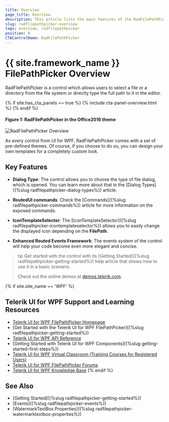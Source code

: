 ```yaml
---
title: Overview
page_title: Overview
description: This article lists the main features of the RadFilePathPicker control.
slug: radfilepathpicker-overview
tags: overview, radfilepathpicker
position: 0
CTAControlName: RadFilePathPicker
---
```


# {{ site.framework_name }} FilePathPicker Overview

RadFilePathPicker is a control which allows users to select a file or a directory from the file system or directly type the full path to it in the editor.

{% if site.has_cta_panels == true %}
{% include cta-panel-overview.html %}
{% endif %}

#### __Figure 1: RadFilePathPicker in the Office2016 theme__
![RadFilePathPicker Overview](images/FilePathPicker_Overview.png)

As every control from UI for WPF, RadFilePathPicker comes with a set of pre-defined themes. Of course, if you choose to do so, you can design your own templates for a completely custom look.

## Key Features

* __Dialog Type__:  The control allows you to choose the type of file dialog, which is opened. You can learn more about that in the [Dialog Types]({%slug radfilepathpicker-dialog-types%}) article.

* __RoutedUI commands__: Check the [Commands]({%slug radfilepathpicker-commands%}) article for more information on the exposed commands. 

* __IconTemplateSelector__: The [IconTemplateSelector]({%slug radfilepathpicker-icontemplateselector%}) allows you to easily change the displayed icon depending on the __FilePath__.

* __Enhanced Routed Events Framework__: The events system of the control will help your code become even more elegant and concise.


>tip Get started with the control with its [Getting Started]({%slug radfilepathpicker-getting-started%}) help article that shows how to use it in a basic scenario.

>Check out the online demos at [demos.telerik.com](https://demos.telerik.com/wpf/).

{% if site.site_name == 'WPF' %}
## Telerik UI for WPF Support and Learning Resources

* [Telerik UI for WPF FilePathPicker Homepage](https://www.telerik.com/products/wpf/filepathpicker.aspx)
* [Get Started with the Telerik UI for WPF FilePathPicker]({%slug radfilepathpicker-getting-started%})
* [Telerik UI for WPF API Reference](https://docs.telerik.com/devtools/wpf/api/)
* [Getting Started with Telerik UI for WPF Components]({%slug getting-started-first-steps%})
* [Telerik UI for WPF Virtual Classroom (Training Courses for Registered Users)](https://learn.telerik.com/learn/course/external/view/elearning/16/telerik-ui-for-wpf) 
* [Telerik UI for WPF FilePathPicker Forums](https://www.telerik.com/forums/wpf)
* [Telerik UI for WPF Knowledge Base](https://docs.telerik.com/devtools/wpf/knowledge-base)
{% endif %}

## See Also

* [Getting Started]({%slug radfilepathpicker-getting-started%})
* [Events]({%slug radfilepathpicker-events%})
* [WatermarkTextBox Properties]({%slug radfilepathpicker-watermarktextbox-properties%})
